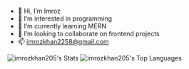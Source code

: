 - 👋 Hi, I’m Imroz
- 👀 I’m interested in programming
- 🌱 I’m currently learning MERN
- 💞️ I’m looking to collaborate on frontend projects
- 📫 imrozkhan2258@gmail.com

![imrozkhan205's Stats](https://github-readme-stats.vercel.app/api?username=imrozkhan205&theme=vue-dark&show_icons=true&hide_border=true&count_private=true)
![imrozkhan205's Top Languages](https://github-readme-stats.vercel.app/api/top-langs/?username=imrozkhan205&theme=vue-dark&show_icons=true&hide_border=true&layout=compact)
<!---
imrozkhan205/imrozkhan205 is a ✨ special ✨ repository because its `README.md` (this file) appears on your GitHub profile.
You can click the Preview link to take a look at your changes.
--->
